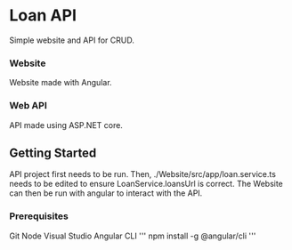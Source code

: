 # Loan API

Simple website and API for CRUD.

### Website

Website made with Angular.

### Web API
API made using ASP.NET core.

## Getting Started

API project first needs to be run. Then, ./Website/src/app/loan.service.ts needs to be edited to ensure LoanService.loansUrl is correct. The Website can then be run with angular to interact with the API.

### Prerequisites
 Git
 Node
 Visual Studio
 Angular CLI
 ''' 
 npm install -g @angular/cli
 '''